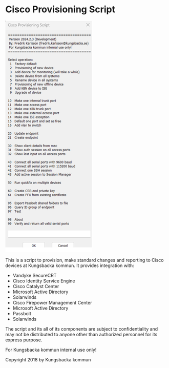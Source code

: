 # Cisco Provisioning Script
![Alt text](https://github.com/fredrikkungsbacka/Provisioning/blob/84baeb3566b4bd59211d3fd734bdf56e506c271c/mainmenu.png)

This is a script to provision, make standard changes and reporting to Cisco devices at Kungsbacka kommun.
It provides integration with:
- Vandyke SecureCRT
- Cisco Identity Service Engine
- Cisco Catalyst Center
- Microsoft Active Directory
- Solarwinds
- Cisco Firepower Management Center
- Microsoft Active Directory
- Passbolt
- Solarwinds

The script and its all of its components are subject to confidentiality and may not be distributed to anyone other than authorized personnel for its express purpose.

For Kungsbacka kommun internal use only!

Copyright 2018 by Kungsbacka kommun
